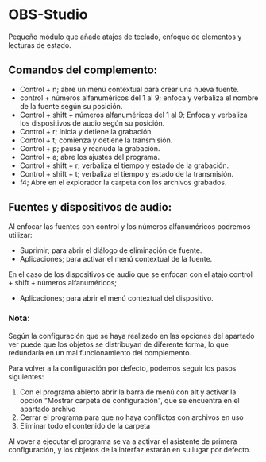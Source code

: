 # OBS-Studio

Pequeño módulo  que añade atajos de teclado, enfoque de elementos y lecturas de estado.

## Comandos del complemento:

* Control + n; abre un menú contextual para crear una nueva fuente.
* control + números alfanuméricos del 1 al 9; enfoca y verbaliza el nombre de la fuente según su posición.
* Control + shift + números alfanuméricos del 1 al 9; Enfoca y verbaliza los dispositivos de audio según su posición.
* Control + r; Inicia y detiene la grabación.
* Control + t; comienza y detiene la transmisión.
* Control + p; pausa y reanuda la grabación.
* Control + a; abre los ajustes del programa.
* Control + shift + r; verbaliza el tiempo y estado de la grabación.
* Control + shift + t; verbaliza el tiempo y estado de la transmisión.
* f4; Abre en el explorador la carpeta con los archivos grabados.

## Fuentes y dispositivos de audio:

Al enfocar las fuentes con control y los números alfanuméricos podremos utilizar:  

* Suprimir; para abrir el diálogo de eliminación de fuente.  
* Aplicaciones; para activar el menú contextual de la fuente.

En el caso de los dispositivos de audio que se enfocan con el atajo control + shift + números alfanuméricos;  

* Aplicaciones; para abrir el menú contextual del dispositivo.

### Nota:

Según la configuración que se haya realizado en las opciones del apartado ver puede que los objetos se distribuyan de diferente forma, lo que redundaría en un mal funcionamiento del complemento.

Para volver a la configuración por defecto, podemos seguir los pasos siguientes:

1. Con el programa abierto abrir la barra de menú con alt y activar la opción "Mostrar carpeta de configuración", que se encuentra  en el apartado archivo
2. Cerrar el programa para que no haya conflictos con archivos en uso
3. Eliminar todo el contenido de la carpeta

Al vover a ejecutar el programa se va a activar el asistente de primera configuración, y los objetos de la interfaz estarán en su lugar por defecto.  
